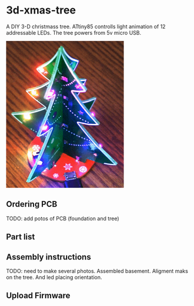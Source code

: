 # 3d-xmas-tree

A DIY 3-D christmass tree. ATtiny85 controlls light animation of 12 addressable LEDs. The tree powers from 5v micro USB.

![](img/overview.gif)

## Ordering PCB

TODO: add potos of PCB (foundation and tree)

## Part list

## Assembly instructions

TODO: need to make several photos. Assembled basement. Aligment maks on the tree. And led placing orientation.

## Upload Firmware

